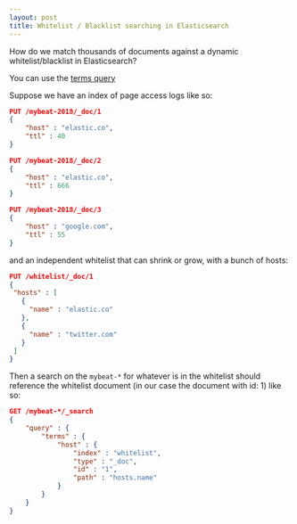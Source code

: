 ```yaml
---
layout: post
title: Whitelist / Blacklist searching in Elasticsearch
---
```


How do we match thousands of documents against a dynamic whitelist/blacklist in Elasticsearch?

You can use the [terms query](https://www.elastic.co/guide/en/elasticsearch/reference/current/query-dsl-terms-query.html)

Suppose we have an index of page access logs like so:

```json
PUT /mybeat-2018/_doc/1
{
    "host" : "elastic.co",
    "ttl" : 40
}

PUT /mybeat-2018/_doc/2
{
    "host" : "elastic.co",
    "ttl" : 666
}

PUT /mybeat-2018/_doc/3
{
    "host" : "google.com",
    "ttl" : 55
}
```

and an independent whitelist that can shrink or grow, with a bunch of hosts:

```json
PUT /whitelist/_doc/1
{
 "hosts" : [
   {
     "name" : "elastic.co"
   },
   {
     "name" : "twitter.com"
   }
 ]
}
```

Then a search on the `mybeat-*` for whatever is in the whitelist should reference the whitelist document (in our case the document with id: 1) like so:

```json
GET /mybeat-*/_search
{
    "query" : {
        "terms" : {
            "host" : {
                "index" : "whitelist",
                "type" : "_doc",
                "id" : "1",
                "path" : "hosts.name"
            }
        }
    }
}
```
